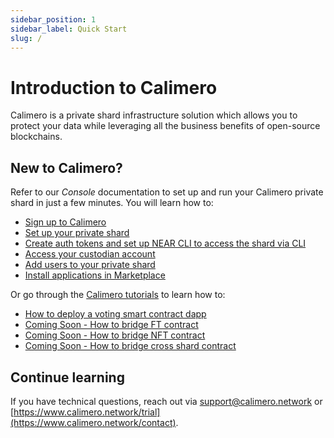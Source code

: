 ```yaml
---
sidebar_position: 1
sidebar_label: Quick Start
slug: /
---
```


# Introduction to Calimero

Calimero is a private shard infrastructure solution which allows you to protect your data while leveraging all the business benefits of open-source blockchains.

## New to Calimero?

Refer to our _Console_ documentation to set up and run your Calimero private shard in just a few minutes. You will learn how to:

- [Sign up to Calimero](/)
- [Set up your private shard](/)
- [Create auth tokens and set up NEAR CLI to access the shard via CLI](/)
- [Access your custodian account](/)
- [Add users to your private shard](/)
- [Install applications in Marketplace](/)


Or go through the [Calimero tutorials](/) to learn how to:

- [How to deploy a voting smart contract dapp](/)
- [Coming Soon - How to bridge FT contract](/)
- [Coming Soon - How to bridge NFT contract](/)
- [Coming Soon - How to bridge cross shard contract](/)

## Continue learning

If you have technical questions, reach out via [support@calimero.network](mailto:support@calimero.network) or [https://www.calimero.network/trial](https://www.calimero.network/contact).
